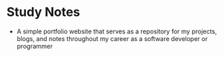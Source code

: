 # Study Notes
- A simple portfolio website that serves as a repository for my projects, blogs, and notes throughout my career as a software developer or programmer